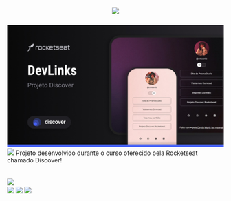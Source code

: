 
<h1 align="center"><img src="https://img.shields.io/badge/Projeto Discover - Rocketseat (MyDevLinks)-ffbaca.svg?style=for-the-badge&"></h1>

<img src="/media/cover.jpeg" alt=""> 

<img src="https://img.shields.io/badge/Descrição-5c5c5c.svg?style=for-the-badge&">
Projeto desenvolvido durante o curso oferecido pela Rocketseat chamado Discover!
<br>
<br>
<br>
<img src="https://img.shields.io/badge/Tecnologias Utilizadas-5c5c5c.svg?style=for-the-badge&">
<div>
<img src="https://img.shields.io/badge/HTML5-0D1117?style=for-the-badge&logo=html5&logoColor=FF6842">
<img src="https://img.shields.io/badge/CSS3-0D1117?style=for-the-badge&logo=html5&logoColor=60D1EA">
<img src="https://img.shields.io/badge/JAVASCRIPT-0D1117?style=for-the-badge&logo=html5&logoColor=FFBA1A">
</div>

